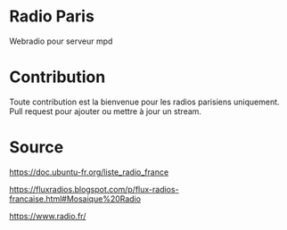 # Radio Paris 
Webradio pour serveur mpd

# Contribution
Toute contribution est la bienvenue pour les radios parisiens uniquement. Pull request pour ajouter ou mettre à jour un stream.

# Source 
https://doc.ubuntu-fr.org/liste_radio_france

https://fluxradios.blogspot.com/p/flux-radios-francaise.html#Mosaique%20Radio

https://www.radio.fr/
